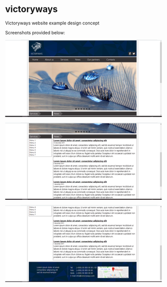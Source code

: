 # victoryways
Victoryways website example design concept

Screenshots provided below:

![alt text](https://raw.githubusercontent.com/akshinmustafayev/victoryways/master/images/screenshots/1.PNG)

![alt text](https://raw.githubusercontent.com/akshinmustafayev/victoryways/master/images/screenshots/2.PNG)

![alt text](https://raw.githubusercontent.com/akshinmustafayev/victoryways/master/images/screenshots/3.PNG)

